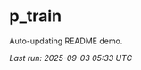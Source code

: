 # p_train

Auto-updating README demo.

<!--START_SECTION:status-->
_Last run: 2025-09-03 05:33 UTC_
<!--END_SECTION:status-->





























































































































































































































































































